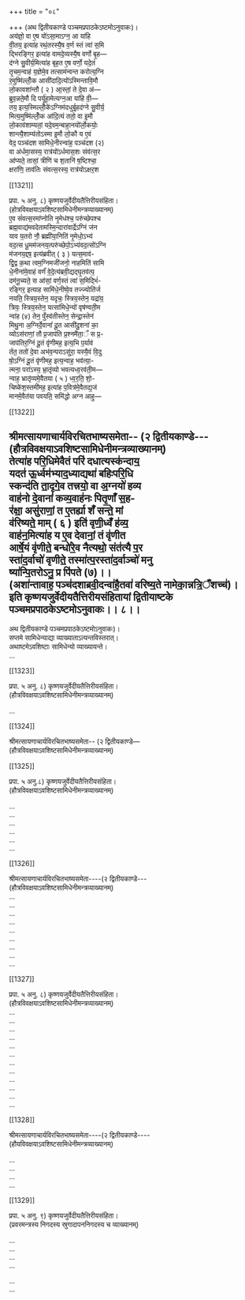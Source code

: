 +++
title = "०८"

+++
(अथ द्वितीयकाण्डे पञ्चमप्रपाठकेऽष्टमोऽनुवाकः)।  
अय॑ज्ञो॒ वा ए॒ष यो॑ऽसा॒माऽग्न॒ आ या॑हि  
वी॒तय॒ इत्या॑ह रथं॒तरस्यै॒ष व॒र्ण स्तं त्वा॑ स॒मि  
द्भिरङ्गिर॒ इत्या॑ह वामदे॒व्यस्यै॒ष वर्णो बृ॒ह—  
द॑ग्ने सु॒वीर्य॒मित्या॑ह बृह॒त ए॒ष वर्णो॒ यदे॒तं  
तृ॒चम॒न्वाह॑ य॒ज्ञेमे॒व तत्साम॑न्वन्त करोत्य॒ग्नि  
र॒मुष्मि॑ल्लोँ॒क आसी॑दादि॒त्यो॑ऽस्मिन्तावि॒मौ  
लो॒कावशा॑न्तौ ( २ ) आ॒स्तां॒ ते दे॒वा अ॑—  
ब्रुव॒न्नते॒मौ दि पर्यू॑हा॒मेत्यग्न॒आ या॑हि वी॒—  
तय॒ इत्य॒स्मिल्लोँ॒के॑ऽग्निम॑दधुर्बृ॒हद॑ग्ने सु॒वीर्य॒  
मित्य॒मुष्मि॑ल्लोँ॒क आ॑दि॒त्यं ततो॒ वा इ॒मौ  
लो॒काव॑शाम्यतां॒ यदे॒वम॒न्बाहा॒नयो॑र्लो॒कयोः॒  
शान्त्यै॒शाम्य॑तोऽस्मा इ॒मौ लो॒कौ य ए॒वं  
वेद॒ पञ्च॑दश सामिधे॒नीरन्वा॑ह॒ पञ्च॑दश (२)  
वा अ॑र्धमा॒सस्य॒ रात्र॑यो॑ऽर्धमास॒शः संव॑त्स॒र  
आ॑प्यते॒ तासां॒ त्रीणि॑ च श॒तानि॑ ष॒ष्टिश्चा॒  
क्षरा॑णि॒ ताव॑तिः संवत्स॒रस्य॒ रात्र॑योऽक्षर॒श

[[1321]]

प्रपा. ५ अनु. ८) कृष्णयजुर्वेदीयतैत्तिरीयसंहिता।  
(होत्रविवक्षयाऽवशिष्टसामिधेनीमन्त्रव्याख्यानम्)  
ए॒व सं॑वत्स॒रमा॑प्नोति नृ॒मेध॑श्च॒ परु॑च्छेपश्च  
ब्रह्म॒वाद्य॑मवदेतामस्मि॒न्दारा॑वार्द्रेऽग्निं ज॑न  
याव य॒तरो नौ॒ ब्रह्मी॑या॒निति॑ नृ॒मेधो॒ऽभ्य॑  
वद॒त्स धू॒मम॑जनय॒त्परु॑च्छेपो॒ऽभ्य॑वद॒त्सो॑ऽग्नि  
म॑जनय॒द्दष॒ इत्य॑ब्रवीत् ( ३ ) यत्स॒माव॑-  
द्वि॒द्व क॒था त्वम॒ग्निमजी॑जनो॒ नाहमिति॑ सामि  
धे॒नीना॑मे॒वाहं वर्णं॑ वे॒दे॒त्य॑ब्रवी॒द्यद्घृ॒तव॑त्प॒  
दम॑नू॒च्यते॒ स आ॑सां॒ वर्ण॒स्तं त्वा॑ स॒मिद्भिं॑-  
रङ्गिर॒ इत्याह सामि॑धे॒नीष्वे॒व तज्ज्योति॑र्ज  
नयति॒ स्त्रिय॒स्तेन॒ यदृचः॒ स्त्रिय॒स्तेन॒ यद्रा॑य॒  
त्रियः॒ स्त्रिय॒स्तेन॒ यत्सा॑मिधे॒न्यो॑ वृष॑ण्वती॒म  
न्वा॑ह (४) तेन॒ पुँस्व॑तीस्तेन॒ सेन्द्रा॒स्तेन॑  
मिथु॒ना अ॒ग्निर्दे॒वानां॑ दू॒त आसी॑दु॒शना॑ का॒  
व्योऽस॑राणां॒ तौ प्र॒जाप॑ति प्र॒श्नमै॑ता॒ँ स प्र॒-  
जाप॑तिर॒ग्निं दू॒तं वृ॑णीमह॒ इत्य॒भि प॒र्याव॑  
र्तत॒ ततो॑ दे॒वा अभ॑व॒न्पराऽसु॑रा॒ यस्यै॒वं वि॒दु  
षो॒ऽग्निं दू॒तं वृ॑णीमह॒ इत्य॒न्वाह॒ भव॑त्या॒-  
त्मना॒ परा॑ऽस्य॒ भ्रा॒तृ॑व्यो भवत्यध्व॒रव॑ती॒म—  
न्वाह॒ भ्रातृ॑व्यमे॒वैतया ( ५ ) ध्व॒र॒ति॒ शो॒-  
चिष्के॑श॒स्तमी॑मह॒ इत्या॑ह प॒वित्र॑मे॒वैतद्य॒ज॑  
मानमे॒वैत॑या पवयति॒ समि॑द्धो अग्न आहु—

[[1322]]

श्रीमत्सायणाचार्यविरचितभाष्यसमेता-- (२ द्वितीयकाण्डे---  
(हौत्रविवक्षयाऽवशिष्टसामिधेनीमन्त्रव्याख्यानम्)  
तेत्या॑ह परि॒धिमेवैतं परि॑ दधात्यस्क॑न्दाय॒  
यदत॑ ऊ॒र्ध्वम॑भ्याद॒ध्याद्यथा॑ बहिःपरि॒धि  
स्कन्द॑ति ता॒दृगे॒व तत्त्रयो॒ वा अ॒ग्नयो॑ हव्य  
वाह॑नो दे॒वानां॑ कव्य॒वाह॑नः पितृ॒णाँ स॒ह-  
र॑क्षा॒ असु॑राणां॒ त ए॒तर्ह्या शँ॑ सन्ते॒ मां  
व॑रिष्यते॒ माम् ( ६ ) इति॑ वृणी॒ध्वँ ह॑व्य॒  
वाह॑न॒मित्या॑ह य ए॒व देवानां॒ तं वृ॑णीत  
आर्षे॒यं वृ॑णीते॒ बन्धो॑रे॒व नैत्यथो॒ संत॑त्यै प॒र  
स्ता॑द॒र्वाचो॑ वृणीते॒ तस्मा॑त्प॒रस्ता॑द॒र्वाञ्चो॑ मनु  
ष्या॑न्पि॒तरोऽनु॒ प्र पि॑पते (७)।।  
(अशा॑न्तावाह॒ पञ्च॑दशाब्रवी॒दन्वा॑है॒तवा॑ वरिष्य॒ते नामेका॒न्नत्रि॒ँशच्च॑)।  
इति कृष्णयजुर्वेदीयतैत्तिरीयसंहितायां द्वितीयाष्टके  
पञ्चमप्रपाठकेऽष्टमोऽनुवाकः।। ८।।  
-----  
अथ द्वितीयकाण्डे पञ्चमप्रपाठकेऽष्टमोऽनुवाकः)।  
सप्तमे सामिधेन्याद्या व्याख्याताऽत्यन्तविस्तरात्।  
अथाष्टमेऽवशिष्टाः सामिधेन्यो व्याख्यायन्ते।  
...  

[[1323]]

प्रपा. ५ अनु. ८) कृष्णयजुर्वेदीयतैत्तिरीयसंहिता।  
(हौत्रविवक्षयाऽवशिष्टसामिधेनीमन्त्रव्याख्यानम्)  

... 

[[1324]]

श्रीमत्सायणाचार्यविरचितभाष्यसमेता-- (२ द्वितीयकाण्डे—  
(हौत्रविवक्षयाऽवशिष्टसामिधेनीमन्त्रव्याख्यानम्)  


[[1325]]

प्रपा. ५ अनु.८) कृष्णयजुर्वेदीयतैत्तिरीयसंहिता।  
(हौत्रविवक्षयाऽवशिष्टसामिधेनीमन्त्रव्याख्यानम्)  

...  
...  
...  
...  
...  
...  

[[1326]]

श्रीमत्सायणाचार्यविरचितभाष्यसमेता----(२ द्वितीयकाण्डे---  
(हौत्रविवक्षयाऽवशिष्टसामिधेनीमन्त्रव्याख्यानम्)  
...  
...  
...  
...  
...  
...  
...  
...  
...

[[1327]]

प्रपा. ५ अनु. ८) कृष्णयजुर्वेदीयतैत्तिरीयसंहिता।  
(हौत्रविवक्षयाऽवशिष्टसामिधेनीमन्त्रव्याख्यानम्)  
...  
...   
...   
...   
...   
...  
...  
...  
...  
...  
...  
...  

[[1328]]

श्रीमत्सायणाचार्यविरचितभाष्यसमेता----(२ द्वितीयकाण्डे----  
(हौयविवक्षयाऽवशिष्टसामिधेनीमन्त्रव्याख्यानम्)  

...   
...  
...  
...  

[[1329]]

प्रपा. ५ अनु. ९) कृष्णयजुर्वेदीयतैत्तिरीयसंहिता।  
(प्रवरमन्त्रस्य निगदस्य स्रुगादापननिगदस्य च व्याख्यानम्)  

...  
...   
...  
...   

...   
...   
